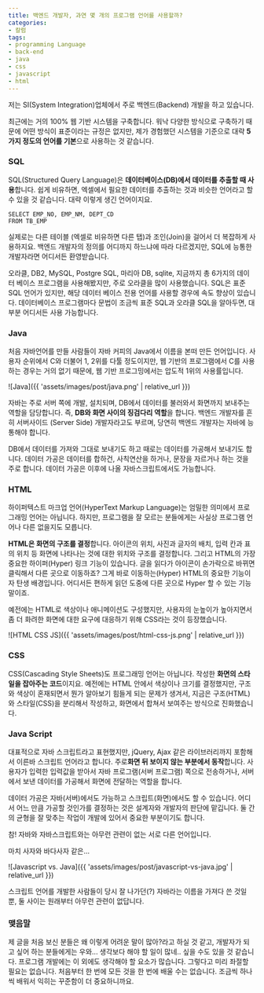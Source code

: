 ```yaml
---
title: 백엔드 개발자, 과연 몇 개의 프로그램 언어를 사용할까?
categories:
- 칼럼
tags:
- programming Language
- back-end
- java
- css
- javascript
- html
---
```


저는 SI(System Integration)업체에서 주로 백엔드(Backend) 개발을 하고 있습니다.

최근에는 거의 100% 웹 기반 시스템을 구축합니다. 워낙 다양한 방식으로 구축하기 때문에 어떤 방식이 표준이라는 규정은 없지만, 제가 경험했던 시스템을 기준으로 대략 **5가지 정도의 언어를 기본**으로 사용하는 것 같습니다.

### SQL

SQL(Structured Query Language)은 **데이터베이스(DB)에서 데이터를 추출할 때 사용**합니다. 쉽게 비유하면, 엑셀에서 필요한 데이터를 추출하는 것과 비슷한 언어라고 할 수 있을 것 같습니다. 대략 이렇게 생긴 언어이지요.

```
SELECT EMP_NO, EMP_NM, DEPT_CD
FROM TB_EMP
```

실제로는 다른 테이블 (엑셀로 비유하면 다른 탭)과 조인(Join)을 걸어서 더 복잡하게 사용하지요. 백엔드 개발자의 정의를 어디까지 하느냐에 따라 다르겠지만, SQL에 능통한 개발자라면 어디서든 환영받습니다.

오라클, DB2, MySQL, Postgre SQL, 마리아 DB, sqlite, 지금까지 총 6가지의 데이터 베이스 프로그램을 사용해봤지만, 주로 오라클을 많이 사용했습니다. SQL은 표준 SQL 언어가 있지만, 해당 데이터 베이스 전용 언어를 사용할 경우에 속도 향상이 있습니다. 데이터베이스 프로그램마다 문법이 조금씩 표준 SQL과 오라클 SQL을 알아두면, 대부분 어디서든 사용 가능합니다.

### Java

처음 자바언어를 만들 사람들이 자바 커피의 Java에서 이름을 본떠 만든 언어입니다. 사용자 순위에서 C와 더불어 1, 2위를 다툴 정도이지만, 웹 기반의 프로그램에서 C를 사용하는 경우는 거의 없기 때문에, 웹 기반 프로그밍에서는 압도적 1위의 사용률입니다.

![Java]({{ 'assets/images/post/java.png' | relative_url }})

자바는 주로 서버 쪽에 개발, 설치되며, DB에서 데이터를 불러와서 화면까지 보내주는 역할을 담당합니다. 즉, **DB와 화면 사이의 징검다리 역할**을 합니다. 백엔드 개발자를 흔히 서버사이드 (Server Side) 개발자라고도 부르며, 당연히 백엔드 개발자는 자바에 능통해야 합니다.

DB에서 데이터를 가져와 그대로 보내기도 하고 때로는 데이터를 가공해서 보내기도 합니다. 데이터 가공은 데이터를 합하건, 사칙연산을 하거나, 문장을 자르거나 하는 것을 주로 합니다. 데이터 가공은 이후에 나올 자바스크립트에서도 가능합니다.

### HTML

하이퍼텍스트 마크업 언어(HyperText Markup Language)는 엄밀한 의미에서 프로그래밍 언어는 아닙니다. 하지만, 프로그램을 잘 모르는 분들에게는 사실상 프로그램 언어나 다른 없을지도 모릅니다.

**HTML은 화면의 구조를 결정**합니다. 아이콘의 위치, 사진과 글자의 배치, 입력 칸과 표의 위치 등 화면에 나타나는 것에 대한 위치와 구조를 결정합니다. 그리고 HTML의 가장 중요한 하이퍼(Hyper) 링크 기능이 있습니다. 글을 읽다가 아이콘이 손가락으로 바뀌면 클릭해서 다른 곳으로 이동하죠? 그게 바로 이동하는(Hyper) HTML의 중요한 기능이자 탄생 배경입니다. 어디서든 편하게 읽던 도중에 다른 곳으로 Hyper 할 수 있는 기능 말이죠.

예전에는 HTML로 색상이나 애니메이션도 구성했지만, 사용자의 눈높이가 높아지면서 좀 더 화려한 화면에 대한 요구에 대응하기 위해 CSS라는 것이 등장했습니다.

![HTML CSS JS]({{ 'assets/images/post/html-css-js.png' | relative_url }})
### CSS

CSS(Cascading Style Sheets)도 프로그래밍 언어는 아닙니다. 작성한 **화면의 스타일을 잡아주는 코드**이지요. 예전에는 HTML 안에서 색상이나 크기를 결정했지만, 구조와 색상이 혼재되면서 뭔가 알아보기 힘들게 되는 문제가 생겨서, 지금은 구조(HTML)와 스타일(CSS)을 분리해서 작성하고, 화면에서 합쳐서 보여주는 방식으로 진화했습니다.

### Java Script

대표적으로 자바 스크립트라고 표현했지만, jQuery, Ajax 같은 라이브러리까지 포함해서 이른바 스크립트 언어라고 합니다. 주로**화면 뒤 보이지 않는 부분에서 동작**합니다. 사용자가 입력한 입력값을 받아서 자바 프로그램(서버 프로그램) 쪽으로 전송하거나, 서버에서 보낸 데이터를 가공해서 화면에 전달하는 역할을 합니다.

데이터 가공은 자바(서버)에서도 가능하고 스크립트(화면)에서도 할 수 있습니다. 어디서 어느 만큼 가공할 것인가를 결정하는 것은 설계자와 개발자의 판단에 맡깁니다. 둘 간의 균형을 잘 맞추는 작업이 개발에 있어서 중요한 부분이기도 합니다.

참! 자바와 자바스크립트와는 아무런 관련이 없는 서로 다른 언어입니다.

마치 사자와 바다사자 같은...

![Javascript vs. Java]({{ 'assets/images/post/javascript-vs-java.jpg' | relative_url }})

스크립트 언어를 개발한 사람들이 당시 잘 나가던(?) 자바라는 이름을 가져다 쓴 것일 뿐, 둘 사이는 원래부터 아무런 관련이 없답니다.

### 맺음말

제 글을 처음 보신 분들은 왜 이렇게 어려운 말이 많아?라고 하실 것 같고, 개발자가 되고 싶어 하는 분들에게는 우와... 생각보다 해야 할 일이 많네.. 싶을 수도 있을 것 같습니다. 프로그램 개발에는 이 외에도 생각해야 할 요소가 많습니다. 그렇다고 미리 좌절할 필요는 없습니다. 처음부터 한 번에 모든 것을 한 번에 배울 수는 없습니다. 조금씩 하나씩 배워서 익히는 꾸준함이 더 중요하니까요.
